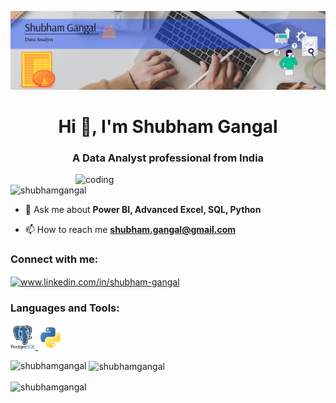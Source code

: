 ![logo](https://github.com/ShubhamGangal/ShubhamGangal/blob/main/Github%20Banner.png)
<h1 align="center">Hi 👋, I'm Shubham Gangal</h1>
<h3 align="center">A Data Analyst professional from India</h3>

<img align="right" alt="coding" width="400" src="https://media3.giphy.com/media/l46Cy1rHbQ92uuLXa/giphy.gif?cid=ecf05e47f6h6wd0bh03erasb2ts768hz37js0qnb2un96xrz&ep=v1_gifs_search&rid=giphy.gif&ct=g">

<p align="left"> <img src="https://komarev.com/ghpvc/?username=shubhamgangal&label=Profile%20views&color=0e75b6&style=flat" alt="shubhamgangal" /> </p>

- 💬 Ask me about **Power BI, Advanced Excel, SQL, Python**

- 📫 How to reach me **shubham.gangal@gmail.com**

<h3 align="left">Connect with me:</h3>
<p align="left">
<a href="https://linkedin.com/in/www.linkedin.com/in/shubham-gangal" target="blank"><img align="center" src="https://raw.githubusercontent.com/rahuldkjain/github-profile-readme-generator/master/src/images/icons/Social/linked-in-alt.svg" alt="www.linkedin.com/in/shubham-gangal" height="30" width="40" /></a>
</p>

<h3 align="left">Languages and Tools:</h3>
<p align="left"> <a href="https://www.postgresql.org" target="_blank" rel="noreferrer"> <img src="https://raw.githubusercontent.com/devicons/devicon/master/icons/postgresql/postgresql-original-wordmark.svg" alt="postgresql" width="40" height="40"/> </a> <a href="https://www.python.org" target="_blank" rel="noreferrer"> <img src="https://raw.githubusercontent.com/devicons/devicon/master/icons/python/python-original.svg" alt="python" width="40" height="40"/> </a> </p>

<p><img align="left" src="https://github-readme-stats.vercel.app/api/top-langs?username=shubhamgangal&show_icons=true&locale=en&layout=compact" alt="shubhamgangal" /></p>

<p>&nbsp;<img align="center" src="https://github-readme-stats.vercel.app/api?username=shubhamgangal&show_icons=true&locale=en" alt="shubhamgangal" /></p>

<p><img align="center" src="https://github-readme-streak-stats.herokuapp.com/?user=shubhamgangal&" alt="shubhamgangal" /></p>
